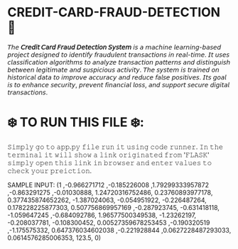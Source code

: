 # CREDIT-CARD-FRAUD-DETECTION 🐞
𝘛𝘩𝘦 **𝘊𝘳𝘦𝘥𝘪𝘵 𝘊𝘢𝘳𝘥 𝘍𝘳𝘢𝘶𝘥 𝘋𝘦𝘵𝘦𝘤𝘵𝘪𝘰𝘯 𝘚𝘺𝘴𝘵𝘦𝘮** 𝘪𝘴 𝘢 𝘮𝘢𝘤𝘩𝘪𝘯𝘦 𝘭𝘦𝘢𝘳𝘯𝘪𝘯𝘨-𝘣𝘢𝘴𝘦𝘥 𝘱𝘳𝘰𝘫𝘦𝘤𝘵 𝘥𝘦𝘴𝘪𝘨𝘯𝘦𝘥 𝘵𝘰 𝘪𝘥𝘦𝘯𝘵𝘪𝘧𝘺 𝘧𝘳𝘢𝘶𝘥𝘶𝘭𝘦𝘯𝘵 𝘵𝘳𝘢𝘯𝘴𝘢𝘤𝘵𝘪𝘰𝘯𝘴 𝘪𝘯 𝘳𝘦𝘢𝘭-𝘵𝘪𝘮𝘦. 𝘐𝘵 𝘶𝘴𝘦𝘴 𝘤𝘭𝘢𝘴𝘴𝘪𝘧𝘪𝘤𝘢𝘵𝘪𝘰𝘯 𝘢𝘭𝘨𝘰𝘳𝘪𝘵𝘩𝘮𝘴 𝘵𝘰 𝘢𝘯𝘢𝘭𝘺𝘻𝘦 𝘵𝘳𝘢𝘯𝘴𝘢𝘤𝘵𝘪𝘰𝘯 𝘱𝘢𝘵𝘵𝘦𝘳𝘯𝘴 𝘢𝘯𝘥 𝘥𝘪𝘴𝘵𝘪𝘯𝘨𝘶𝘪𝘴𝘩 𝘣𝘦𝘵𝘸𝘦𝘦𝘯 𝘭𝘦𝘨𝘪𝘵𝘪𝘮𝘢𝘵𝘦 𝘢𝘯𝘥 𝘴𝘶𝘴𝘱𝘪𝘤𝘪𝘰𝘶𝘴 𝘢𝘤𝘵𝘪𝘷𝘪𝘵𝘺. 𝘛𝘩𝘦 𝘴𝘺𝘴𝘵𝘦𝘮 𝘪𝘴 𝘵𝘳𝘢𝘪𝘯𝘦𝘥 𝘰𝘯 𝘩𝘪𝘴𝘵𝘰𝘳𝘪𝘤𝘢𝘭 𝘥𝘢𝘵𝘢 𝘵𝘰 𝘪𝘮𝘱𝘳𝘰𝘷𝘦 𝘢𝘤𝘤𝘶𝘳𝘢𝘤𝘺 𝘢𝘯𝘥 𝘳𝘦𝘥𝘶𝘤𝘦 𝘧𝘢𝘭𝘴𝘦 𝘱𝘰𝘴𝘪𝘵𝘪𝘷𝘦𝘴. 𝘐𝘵𝘴 𝘨𝘰𝘢𝘭 𝘪𝘴 𝘵𝘰 𝘦𝘯𝘩𝘢𝘯𝘤𝘦 𝘴𝘦𝘤𝘶𝘳𝘪𝘵𝘺, 𝘱𝘳𝘦𝘷𝘦𝘯𝘵 𝘧𝘪𝘯𝘢𝘯𝘤𝘪𝘢𝘭 𝘭𝘰𝘴𝘴, 𝘢𝘯𝘥 𝘴𝘶𝘱𝘱𝘰𝘳𝘵 𝘴𝘦𝘤𝘶𝘳𝘦 𝘥𝘪𝘨𝘪𝘵𝘢𝘭 𝘵𝘳𝘢𝘯𝘴𝘢𝘤𝘵𝘪𝘰𝘯𝘴.

# ❄️ TO RUN THIS FILE ❄️:
𝚂𝚒𝚖𝚙𝚕𝚢 𝚐𝚘 𝚝𝚘 𝚊𝚙𝚙.𝚙𝚢 𝚏𝚒𝚕𝚎 𝚛𝚞𝚗 𝚒𝚝 𝚞𝚜𝚒𝚗𝚐 𝚌𝚘𝚍𝚎 𝚛𝚞𝚗𝚗𝚎𝚛. 𝙸𝚗 𝚝𝚑𝚎 𝚝𝚎𝚛𝚖𝚒𝚗𝚊𝚕 𝚒𝚝 𝚠𝚒𝚕𝚕 𝚜𝚑𝚘𝚠 𝚊 𝚕𝚒𝚗𝚔 𝚘𝚛𝚒𝚐𝚒𝚗𝚊𝚝𝚎𝚍 𝚏𝚛𝚘𝚖 '𝙵𝙻𝙰𝚂𝙺' 𝚜𝚒𝚖𝚙𝚕𝚢 𝚘𝚙𝚎𝚗 𝚝𝚑𝚒𝚜 𝚕𝚒𝚗𝚔 𝚒𝚗 𝚋𝚛𝚘𝚠𝚜𝚎𝚛 𝚊𝚗𝚍 𝚎𝚗𝚝𝚎𝚛 𝚟𝚊𝚕𝚞𝚎𝚜 𝚝𝚘 𝚌𝚑𝚎𝚌𝚔 𝚢𝚘𝚞𝚛 𝚙𝚛𝚎𝚒𝚌𝚝𝚒𝚘𝚗.

SAMPLE INPUT:
(1	,-0.966271712	,-0.185226008	,1.79299333957872	,-0.863291275	,-0.01030888,	1.24720316752486,	0.23760893977178,	0.377435874652262,	-1.387024063,	-0.054951922,	-0.226487264,	0.178228225877303,	0.507756869957169	,-0.287923745,	-0.631418118,	-1.059647245	,-0.684092786,	1.96577500349538,	-1.23262197,	-0.208037781,	-0.108300452,	0.00527359678253453	,-0.190320519	,-1.175575332,	0.647376034602038	,-0.221928844	,0.0627228487293033,	0.0614576285006353,	123.5,	0)



